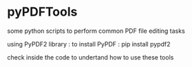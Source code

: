 # pyPDFTools
some python scripts to perform common PDF file editing tasks

using PyPDF2 library : to install PyPDF : pip install pypdf2

check inside the code to undertand how to use these tools
